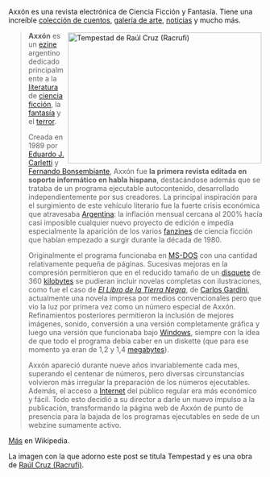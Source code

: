 <html><body><p>Axxón es una revista electrónica de Ciencia Ficción y Fantasía. Tiene una increíble <a title="Cuentos" href="http://axxon.com.ar/cuentos.htm" target="_blank">colección de cuentos</a>, <a title="Arte" href="http://axxon.com.ar/c-galart.htm" target="_blank">galería de arte</a>, <a title="Noticias" href="http://axxon.com.ar/c-noticias.htm" target="_blank">noticias</a> y mucho más.

<a title="Axxón" href="http://axxon.com.ar/axxon.htm" target="_blank"><img class="alignnone" style="margin: 2px;" title="Tempestad de Raúl Cruz (Racrufi)" src="/wp-content/uploads/2008/01/tempestad.jpg" alt="Tempestad de Raúl Cruz (Racrufi)" hspace="2" vspace="2" width="384" height="260" align="right"></a>

</p><blockquote style="text-align: left;"><strong>Axxón</strong> es un <a title="Ezine" href="http://es.wikipedia.org/wiki/Ezine">ezine</a> argentino dedicado principalmente a la <a title="Literatura" href="http://es.wikipedia.org/wiki/Literatura">literatura</a> de <a title="Ciencia ficción" href="http://es.wikipedia.org/wiki/Ciencia_ficci%C3%B3n">ciencia ficción</a>, la <a title="Literatura fantástica" href="http://es.wikipedia.org/wiki/Literatura_fant%C3%A1stica">fantasía</a> y el <a title="Novela de terror" href="http://es.wikipedia.org/wiki/Novela_de_terror">terror</a>.



Creada en 1989 por <a title="Eduardo J. Carletti" href="http://es.wikipedia.org/wiki/Eduardo_J._Carletti">Eduardo J. Carletti</a> y <a class="new" title="Fernando Bonsembiante" href="http://es.wikipedia.org/w/index.php?title=Fernando_Bonsembiante&amp;action=edit">Fernando Bonsembiante</a>, Axxón fue <strong>la primera revista editada en soporte informático en habla hispana</strong>, destacándose además que se trataba de un programa ejecutable autocontenido, desarrollado independientemente por sus creadores. La principal inspiración para el surgimiento de este vehículo literario fue la fuerte crisis económica que atravesaba <a title="Argentina" href="http://es.wikipedia.org/wiki/Argentina">Argentina</a>: la inflación mensual cercana al 200% hacía casi imposible cualquier nuevo proyecto de edición e impedía especialmente la aparición de los varios <a title="Fanzine" href="http://es.wikipedia.org/wiki/Fanzine">fanzines</a> de ciencia ficción que habían empezado a surgir durante la década de 1980.



Originalmente el programa funcionaba en <a title="MS-DOS" href="http://es.wikipedia.org/wiki/MS-DOS">MS-DOS</a> con una cantidad relativamente pequeña de páginas. Sucesivas mejoras en la compresión permitieron que en el reducido tamaño de un <a title="Disquete" href="http://es.wikipedia.org/wiki/Disquete">disquete</a> de 360 <a title="Kilobyte" href="http://es.wikipedia.org/wiki/Kilobyte">kilobytes</a> se pudieran incluir novelas completas con ilustraciones, como fue el caso de <em><a title="El Libro de la Tierra Negra" href="http://es.wikipedia.org/wiki/El_Libro_de_la_Tierra_Negra">El Libro de la Tierra Negra</a></em>, de <a title="Carlos Gardini" href="http://es.wikipedia.org/wiki/Carlos_Gardini">Carlos Gardini</a>, actualmente una novela impresa por medios convencionales pero que vio la luz por primera vez como un número especial de Axxón. Refinamientos posteriores permitieron la inclusión de mejores imágenes, sonido, conversión a una versión completamente gráfica y luego una versión que funcionaba bajo <a title="Windows" href="http://es.wikipedia.org/wiki/Windows">Windows</a>, siempre con la idea de que todo el programa debía caber en un diskette (que para ese momento ya eran de 1,2 y 1,4 <a title="Megabyte" href="http://es.wikipedia.org/wiki/Megabyte">megabytes</a>).



Axxón apareció durante nueve años invariablemente cada mes, superando el centenar de números, pero diversas circunstancias volvieron más irregular la preparación de los números ejecutables. Además, el acceso a <a title="Internet" href="http://es.wikipedia.org/wiki/Internet">Internet</a> del público regular era más económico y fácil. Todo esto decidió a su director a darle un nuevo impulso a la publicación, transformando la página web de Axxón de punto de presencia para la bajada de los programas ejecutables en sede de un webzine sumamente activo.</blockquote>

<p style="text-align: left;"><a title="Axxón en la Wiki" href="http://es.wikipedia.org/wiki/Axx%C3%B3n" target="_blank">Más</a> en Wikipedia.</p>

<p style="text-align: left;">La imagen con la que adorno este post se titula Tempestad y es una obra de <a title="Raúl Cruz (Racrufi) " href="http://axxon.com.ar/arte_fantastico/artista.php?a=2&amp;ob=0" target="_blank">Raúl Cruz (Racrufi)</a>.</p></body></html>